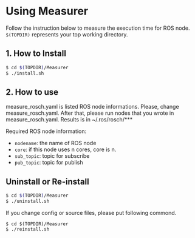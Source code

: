 # Using Measurer

Follow the instruction below to measure the execution time for ROS node. `$(TOPDIR)` represents your top working directory.

## 1. How to Install

```sh
$ cd $(TOPDIR)/Measurer
$ ./install.sh
``` 

## 2. How to use

measure_rosch.yaml is listed ROS node informations. Please, change measure_rosch.yaml.
After that, please run nodes that you wrote in measure_rosch.yaml. Results is in ~/.ros/rosch/***

Required ROS node information:

 * `nodename`: the name of ROS node
 * `core`: if this node uses n cores, core is n.
 * `sub_topic`: topic for subscribe
 * `pub_topic`: topic for publish


## Uninstall or Re-install

```sh
$ cd $(TOPDIR)/Measurer 
$ ./uninstall.sh
```

If you change config or source files, please put following commond.

``` 
$ cd $(TOPDIR)/Measurer 
$ ./reinstall.sh
``` 
